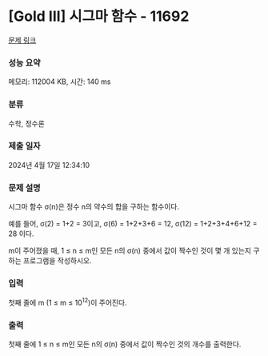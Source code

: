 # [Gold III] 시그마 함수 - 11692 

[문제 링크](https://www.acmicpc.net/problem/11692) 

### 성능 요약

메모리: 112004 KB, 시간: 140 ms

### 분류

수학, 정수론

### 제출 일자

2024년 4월 17일 12:34:10

### 문제 설명

<p>시그마 함수 σ(n)은 정수 n의 약수의 합을 구하는 함수이다.</p>

<p>예를 들어, σ(2) = 1+2 = 3이고, σ(6) = 1+2+3+6 = 12, σ(12) = 1+2+3+4+6+12 = 28 이다.</p>

<p>m이 주어졌을 때, 1 ≤ n ≤ m인 모든 n의 σ(n) 중에서 값이 짝수인 것이 몇 개 있는지 구하는 프로그램을 작성하시오.</p>

### 입력 

 <p>첫째 줄에 m (1 ≤ m ≤ 10<sup>12</sup>)이 주어진다. </p>

### 출력 

 <p>첫째 줄에 1 ≤ n ≤ m인 모든 n의 σ(n) 중에서 값이 짝수인 것의 개수를 출력한다.</p>

